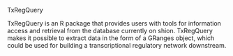 TxRegQuery 

TxRegQuery is an R package that provides users with tools for information access and retrieval from the database currently on shion. TxRegQuery makes it possible to extract data in the form of a GRanges object, which could be used for building a transcriptional regulatory network downstream.


